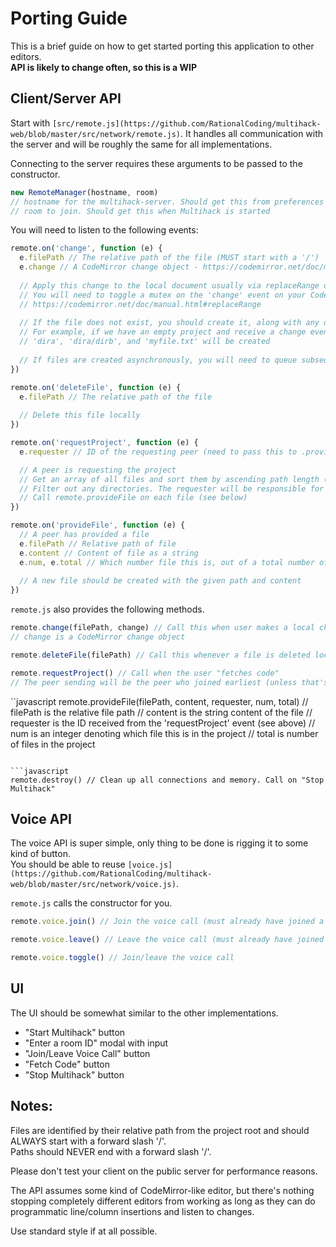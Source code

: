 # Porting Guide
This is a brief guide on how to get started porting this application to other editors.  
**API is likely to change often, so this is a WIP**

## Client/Server API
Start with `[src/remote.js](https://github.com/RationalCoding/multihack-web/blob/master/src/network/remote.js)`. It handles all communication with the server and will be roughly the same for all implementations.

Connecting to the server requires these arguments to be passed to the constructor.
```javascript
new RemoteManager(hostname, room)
// hostname for the multihack-server. Should get this from preferences
// room to join. Should get this when Multihack is started
```

You will need to listen to the following events:

```javascript
remote.on('change', function (e) {
  e.filePath // The relative path of the file (MUST start with a '/')
  e.change // A CodeMirror change object - https://codemirror.net/doc/manual.html#event_change
  
  // Apply this change to the local document usually via replaceRange on a CodeMirror document
  // You will need to toggle a mutex on the 'change' event on your CodeMirror editor to prevent these remote changes from firing it
  // https://codemirror.net/doc/manual.html#replaceRange
  
  // If the file does not exist, you should create it, along with any directories that are missing on it's path
  // For example, if we have an empty project and receive a change event with filepath '/dira/dirb/myfile.txt'
  // 'dira', 'dira/dirb', and 'myfile.txt' will be created
  
  // If files are created asynchronously, you will need to queue subsequent changes and apply them when the file is created
})
```

```javascript
remote.on('deleteFile', function (e) {
  e.filePath // The relative path of the file
  
  // Delete this file locally
})
```

```javascript
remote.on('requestProject', function (e) {
  e.requester // ID of the requesting peer (need to pass this to .provideFile)

  // A peer is requesting the project
  // Get an array of all files and sort them by ascending path length (helps with tree rendering)
  // Filter out any directories. The requester will be responsible for creating them.
  // Call remote.provideFile on each file (see below)
})
```

```javascript
remote.on('provideFile', function (e) {
  // A peer has provided a file
  e.filePath // Relative path of file
  e.content // Content of file as a string
  e.num, e.total // Which number file this is, out of a total number of files being provided
  
  // A new file should be created with the given path and content
})
```

`remote.js` also provides the following methods.

```javascript
remote.change(filePath, change) // Call this when user makes a local change to a CodeMirror editor or equivalent
// change is a CodeMirror change object
```

```javascript
remote.deleteFile(filePath) // Call this whenever a file is deleted locally
```

```javascript
remote.requestProject() // Call when the user "fetches code"
// The peer sending will be the peer who joined earliest (unless that's you, in which case the second-earliest peer sends)
```

``javascript
remote.provideFile(filePath, content, requester, num, total)
// filePath is the relative file path
// content is the string content of the file
// requester is the ID received from the 'requestProject' event (see above)
// num is an integer denoting which file this is in the project
// total is number of files in the project
```

```javascript
remote.destroy() // Clean up all connections and memory. Call on "Stop Multihack"
```

## Voice API
The voice API is super simple, only thing to be done is rigging it to some kind of button.  
You should be able to reuse `[voice.js](https://github.com/RationalCoding/multihack-web/blob/master/src/network/voice.js)`.  

`remote.js` calls the constructor for you.

```javascript
remote.voice.join() // Join the voice call (must already have joined a room)
```

```javascript
remote.voice.leave() // Leave the voice call (must already have joined the call)
```

```javascript
remote.voice.toggle() // Join/leave the voice call
```

## UI
The UI should be somewhat similar to the other implementations.  

- "Start Multihack" button
- "Enter a room ID" modal with input
- "Join/Leave Voice Call" button
- "Fetch Code" button
- "Stop Multihack" button

## Notes:
Files are identified by their relative path from the project root and should ALWAYS start with a forward slash '/'.  
Paths should NEVER end with a forward slash '/'.  

Please don't test your client on the public server for performance reasons.  

The API assumes some kind of CodeMirror-like editor, but there's nothing stopping completely different editors from working as long as they can do programmatic line/column insertions and listen to changes.

Use standard style if at all possible.  
